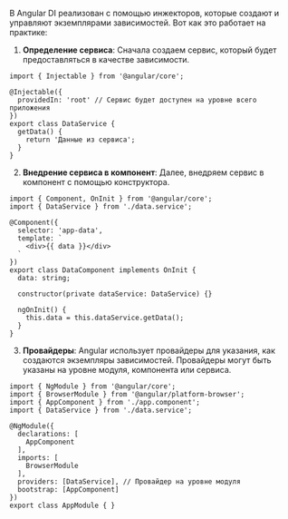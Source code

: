
В Angular DI реализован с помощью инжекторов, которые создают и управляют экземплярами зависимостей. Вот как это работает на практике:

1. **Определение сервиса**: Сначала создаем сервис, который будет предоставляться в качестве зависимости.

```TS
import { Injectable } from '@angular/core';

@Injectable({
  providedIn: 'root' // Сервис будет доступен на уровне всего приложения
})
export class DataService {
  getData() {
    return 'Данные из сервиса';
  }
}
```

2. **Внедрение сервиса в компонент**: Далее, внедряем сервис в компонент с помощью конструктора.

```TS
import { Component, OnInit } from '@angular/core';
import { DataService } from './data.service';

@Component({
  selector: 'app-data',
  template: `
    <div>{{ data }}</div>
  `
})
export class DataComponent implements OnInit {
  data: string;

  constructor(private dataService: DataService) {}

  ngOnInit() {
    this.data = this.dataService.getData();
  }
}
```

3. **Провайдеры**: Angular использует провайдеры для указания, как создаются экземпляры зависимостей. Провайдеры могут быть указаны на уровне модуля, компонента или сервиса.

```TS
import { NgModule } from '@angular/core';
import { BrowserModule } from '@angular/platform-browser';
import { AppComponent } from './app.component';
import { DataService } from './data.service';

@NgModule({
  declarations: [
    AppComponent
  ],
  imports: [
    BrowserModule
  ],
  providers: [DataService], // Провайдер на уровне модуля
  bootstrap: [AppComponent]
})
export class AppModule { }
```